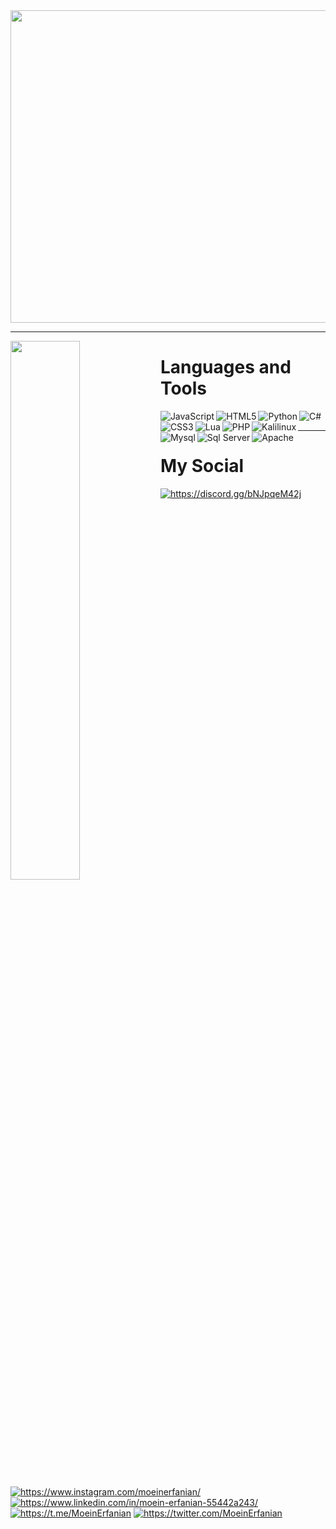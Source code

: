 <img width=1200 height=500 align="center" src="https://github.com/moeinerfanian/github-readme/blob/main/Studio_Project%20(1).gif?raw=true">
<hr>

<img align="left" width="47%" src="https://github-readme-stats.vercel.app/api?username=moeinerfanian&show_icons=true&theme=radical">

<h1 align="left">Languages and Tools</h1>
<img align="left" alt="JavaScript" src="https://img.shields.io/badge/javascript-%23323330.svg?style=for-the-badge&logo=javascript&logoColor=%23F7DF1E">
<img align="left" alt="HTML5" src="https://img.shields.io/badge/html5-%23E34F26.svg?style=for-the-badge&logo=html5&logoColor=white">
<img align="left" alt="Python" src="https://img.shields.io/badge/python-3670A0?style=for-the-badge&logo=python&logoColor=ffdd54">
<img align="left" alt="C#" src="https://img.shields.io/badge/c%23-%23239120.svg?style=for-the-badge&logo=c-sharp&logoColor=white">
<img align="left" alt="CSS3" src="https://img.shields.io/badge/css3-%231572B6.svg?style=for-the-badge&logo=css3&logoColor=white">
<img align="left" alt="Lua" src="https://img.shields.io/badge/lua-%232C2D72.svg?style=for-the-badge&logo=lua&logoColor=white">
<img align="left" alt="PHP" src="https://img.shields.io/badge/php-%23777BB4.svg?style=for-the-badge&logo=php&logoColor=white">
<img align="left" alt="Kalilinux" src="https://img.shields.io/badge/Kali-268BEE?style=for-the-badge&logo=kalilinux&logoColor=white">
<img align="left" alt="Mysql" src="https://img.shields.io/badge/mysql-%2300f.svg?style=for-the-badge&logo=mysql&logoColor=white">
<img align="left" alt="Sql Server" src="https://img.shields.io/badge/Microsoft%20SQL%20Sever-CC2927?style=for-the-badge&logo=microsoft%20sql%20server&logoColor=white">
<img align="left" alt="Apache" src="https://img.shields.io/badge/apache-%23D42029.svg?style=for-the-badge&logo=apache&logoColor=white">
<br>
<hr>
<h1>My Social</h1>
<p>
<a href="https://discord.gg/bNJpqeM42j" align="left" target="_blank"><img alt="https://discord.gg/bNJpqeM42j" href="#" src="https://img.shields.io/badge/Discord-%235865F2.svg?style=for-the-badge&logo=discord&logoColor=white"><a>
<a href="https://www.instagram.com/moeinerfanian/" align="left" target="_blank"><img alt="https://www.instagram.com/moeinerfanian/" href="#" src="https://img.shields.io/badge/Instagram-%23E4405F.svg?style=for-the-badge&logo=Instagram&logoColor=white"><a>
<a href="https://www.linkedin.com/in/moein-erfanian-55442a243/" align="left" target="_blank"><img alt="https://www.linkedin.com/in/moein-erfanian-55442a243/" href="#" src="https://img.shields.io/badge/linkedin-%230077B5.svg?style=for-the-badge&logo=linkedin&logoColor=white"><a>
<a href="https://t.me/MoeinErfanian" align="left" target="_blank"><img alt="https://t.me/MoeinErfanian" href="#" src="https://img.shields.io/badge/Telegram-2CA5E0?style=for-the-badge&logo=telegram&logoColor=white"><a>
<a href="https://twitter.com/MoeinErfanian" align="left" target="_blank"><img alt="https://twitter.com/MoeinErfanian" href="#" src="https://img.shields.io/badge/Twitter-%231DA1F2.svg?style=for-the-badge&logo=Twitter&logoColor=white"><a>
</p>
